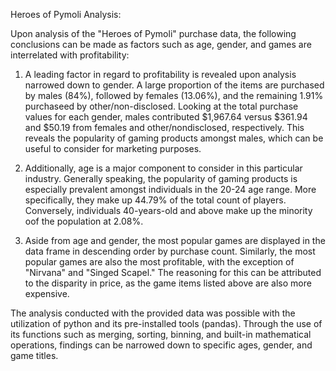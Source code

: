 Heroes of Pymoli Analysis:

Upon analysis of the "Heroes of Pymoli" purchase data, the following conclusions can be made as factors such as age, gender, and games are interrelated with profitability:

1. A leading factor in regard to profitability is revealed upon analysis narrowed down to gender. A large proportion of the items are purchased by males (84%), followed by females (13.06%), and the remaining 1.91% purchaseed by other/non-disclosed. Looking at the total purchase values for each gender, males contributed $1,967.64 versus $361.94 and $50.19 from females and other/nondisclosed, respectively. This reveals the popularity of gaming products amongst males, which can be useful to consider for marketing purposes. 

2. Additionally, age is a major component to consider in this particular industry. Generally speaking, the popularity of gaming products is especially prevalent amongst individuals in the 20-24 age range. More specifically, they make up 44.79% of the total count of players. Conversely, individuals 40-years-old and above make up the minority oof the population at 2.08%. 

3. Aside from age and gender, the most popular games are displayed in the data frame in descending order by purchase count. Similarly, the most popular games are also the most profitable, with the exception of "Nirvana" and "Singed Scapel." The reasoning for this can be attributed to the disparity in price, as the game items listed above are also more expensive. 

The analysis conducted with the provided data was possible with the utilization of python and its pre-installed tools (pandas). Through the use of its functions such as merging, sorting, binning, and built-in mathematical operations, findings can be narrowed down to specific ages, gender, and game titles. 
